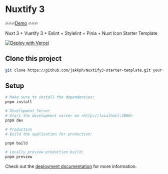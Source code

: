 # Nuxtify 3

🔥🔥🔥[Demo](https://nuxt.com/docs/getting-started/deployment) 🔥🔥🔥

Nuxt 3 + Vuetify 3 + Eslint + Stylelint + Pinia + Nuxt Icon Starter Template

[![Deploy with Vercel](https://vercel.com/button)](https://vercel.com/new/clone?repository-url=https%3A%2F%2Fgithub.com%2Fjakkph%2FNuxtify3-starter-template)

## Clone this project

```bash
git clone https://github.com/jakkph/Nuxtify3-starter-template.git your-folder-name
```

## Setup

```bash
# Make sure to install the dependencies:
pnpm install

# Development Server
# Start the development server on <http://localhost:3000>
pnpm dev

# Production
# Build the application for production:

pnpm build

# Locally preview production build:
pnpm preview
```

Check out the [deployment documentation](https://nuxt.com/docs/getting-started/deployment) for more information.
